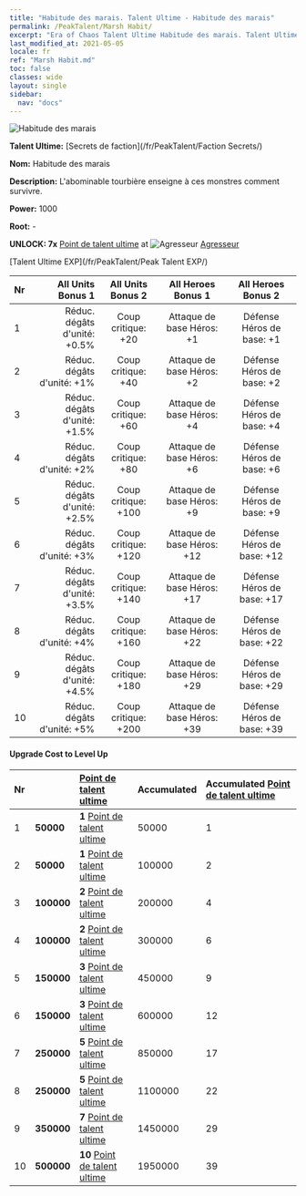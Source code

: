 ```yaml
---
title: "Habitude des marais. Talent Ultime - Habitude des marais"
permalink: /PeakTalent/Marsh Habit/
excerpt: "Era of Chaos Talent Ultime Habitude des marais. Talent Ultime Habitude des marais. Habitude des marais"
last_modified_at: 2021-05-05
locale: fr
ref: "Marsh Habit.md"
toc: false
classes: wide
layout: single
sidebar:
  nav: "docs"
---
```


  ![Habitude des marais](/images/pt/talent_3005.png)

  **Talent Ultime:** [Secrets de faction](/fr/PeakTalent/Faction Secrets/)

  **Nom:** Habitude des marais

  **Description:** L'abominable tourbière enseigne à ces monstres comment survivre.

  **Power:** 1000

  **Root:** -

  **UNLOCK: 7x** [Point de talent ultime](/ItemsFR/con_934/) at ![Agresseur](/images/pt/talent_3004.png) [Agresseur](/fr/PeakTalent/Aggressor/)

  [Talent Ultime EXP](/fr/PeakTalent/Peak Talent EXP/)

  | Nr | All Units Bonus 1 | All Units Bonus 2 | All Heroes Bonus 1 | All Heroes Bonus 2 |
  |:---|--------------:|:-------------:|:-------------:|:-------------:|
  | 1 | Réduc. dégâts d'unité: +0.5% | Coup critique: +20 | Attaque de base Héros: +1 | Défense Héros de base: +1 |
  | 2 | Réduc. dégâts d'unité: +1% | Coup critique: +40 | Attaque de base Héros: +2 | Défense Héros de base: +2 |
  | 3 | Réduc. dégâts d'unité: +1.5% | Coup critique: +60 | Attaque de base Héros: +4 | Défense Héros de base: +4 |
  | 4 | Réduc. dégâts d'unité: +2% | Coup critique: +80 | Attaque de base Héros: +6 | Défense Héros de base: +6 |
  | 5 | Réduc. dégâts d'unité: +2.5% | Coup critique: +100 | Attaque de base Héros: +9 | Défense Héros de base: +9 |
  | 6 | Réduc. dégâts d'unité: +3% | Coup critique: +120 | Attaque de base Héros: +12 | Défense Héros de base: +12 |
  | 7 | Réduc. dégâts d'unité: +3.5% | Coup critique: +140 | Attaque de base Héros: +17 | Défense Héros de base: +17 |
  | 8 | Réduc. dégâts d'unité: +4% | Coup critique: +160 | Attaque de base Héros: +22 | Défense Héros de base: +22 |
  | 9 | Réduc. dégâts d'unité: +4.5% | Coup critique: +180 | Attaque de base Héros: +29 | Défense Héros de base: +29 |
  | 10 | Réduc. dégâts d'unité: +5% | Coup critique: +200 | Attaque de base Héros: +39 | Défense Héros de base: +39 |


#### Upgrade Cost to Level Up

  | Nr | <i class="fas fa-coins"/> | [Point de talent ultime](/ItemsFR/con_934/) | Accumulated <i class="fas fa-coins"/> | Accumulated [Point de talent ultime](/ItemsFR/con_934/) |
  |:---|:--------------|:-------------|:-------------|:-------------|
  | 1 | **50000** | **1** [Point de talent ultime](/ItemsFR/con_934/) | 50000 | 1 |
  | 2 | **50000** | **1** [Point de talent ultime](/ItemsFR/con_934/) | 100000 | 2 |
  | 3 | **100000** | **2** [Point de talent ultime](/ItemsFR/con_934/) | 200000 | 4 |
  | 4 | **100000** | **2** [Point de talent ultime](/ItemsFR/con_934/) | 300000 | 6 |
  | 5 | **150000** | **3** [Point de talent ultime](/ItemsFR/con_934/) | 450000 | 9 |
  | 6 | **150000** | **3** [Point de talent ultime](/ItemsFR/con_934/) | 600000 | 12 |
  | 7 | **250000** | **5** [Point de talent ultime](/ItemsFR/con_934/) | 850000 | 17 |
  | 8 | **250000** | **5** [Point de talent ultime](/ItemsFR/con_934/) | 1100000 | 22 |
  | 9 | **350000** | **7** [Point de talent ultime](/ItemsFR/con_934/) | 1450000 | 29 |
  | 10 | **500000** | **10** [Point de talent ultime](/ItemsFR/con_934/) | 1950000 | 39 |
